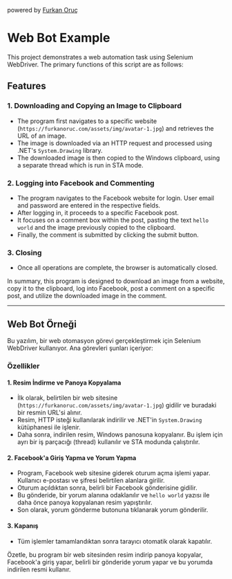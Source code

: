 powered by [Furkan Oruç](https://furkanoruc.com/)

# Web Bot Example

This project demonstrates a web automation task using Selenium WebDriver. The primary functions of this script are as follows:

## Features

### 1. Downloading and Copying an Image to Clipboard
- The program first navigates to a specific website (`https://furkanoruc.com/assets/img/avatar-1.jpg`) and retrieves the URL of an image.
- The image is downloaded via an HTTP request and processed using .NET's `System.Drawing` library.
- The downloaded image is then copied to the Windows clipboard, using a separate thread which is run in STA mode.

### 2. Logging into Facebook and Commenting
- The program navigates to the Facebook website for login. User email and password are entered in the respective fields.
- After logging in, it proceeds to a specific Facebook post.
- It focuses on a comment box within the post, pasting the text `hello world` and the image previously copied to the clipboard.
- Finally, the comment is submitted by clicking the submit button.

### 3. Closing
- Once all operations are complete, the browser is automatically closed.

In summary, this program is designed to download an image from a website, copy it to the clipboard, log into Facebook, post a comment on a specific post, and utilize the downloaded image in the comment.

---

## Web Bot Örneği

Bu yazılım, bir web otomasyon görevi gerçekleştirmek için Selenium WebDriver kullanıyor. Ana görevleri şunları içeriyor:

### Özellikler

#### 1. Resim İndirme ve Panoya Kopyalama
- İlk olarak, belirtilen bir web sitesine (`https://furkanoruc.com/assets/img/avatar-1.jpg`) gidilir ve buradaki bir resmin URL'si alınır.
- Resim, HTTP isteği kullanılarak indirilir ve .NET'in `System.Drawing` kütüphanesi ile işlenir.
- Daha sonra, indirilen resim, Windows panosuna kopyalanır. Bu işlem için ayrı bir iş parçacığı (thread) kullanılır ve STA modunda çalıştırılır.

#### 2. Facebook'a Giriş Yapma ve Yorum Yapma
- Program, Facebook web sitesine giderek oturum açma işlemi yapar. Kullanıcı e-postası ve şifresi belirtilen alanlara girilir.
- Oturum açıldıktan sonra, belirli bir Facebook gönderisine gidilir.
- Bu gönderide, bir yorum alanına odaklanılır ve `hello world` yazısı ile daha önce panoya kopyalanan resim yapıştırılır.
- Son olarak, yorum gönderme butonuna tıklanarak yorum gönderilir.

#### 3. Kapanış
- Tüm işlemler tamamlandıktan sonra tarayıcı otomatik olarak kapatılır.

Özetle, bu program bir web sitesinden resim indirip panoya kopyalar, Facebook'a giriş yapar, belirli bir gönderide yorum yapar ve bu yorumda indirilen resmi kullanır.
